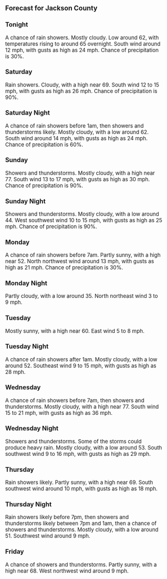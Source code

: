 <div>
   <h2>Forecast for Jackson County</h2>
   <p>
      <div style="font-size:120%">
         <h3>Tonight</h3>A chance of rain showers. Mostly cloudy. Low around 62, with temperatures rising to around 65 overnight. South wind around
         12 mph, with gusts as high as 24 mph. Chance of precipitation is 30%.<br></div>
   </p>
   <p>
      <div style="font-size:120%">
         <h3>Saturday</h3>Rain showers. Cloudy, with a high near 69. South wind 12 to 15 mph, with gusts as high as 26 mph. Chance of precipitation
         is 90%.<br></div>
   </p>
   <p>
      <div style="font-size:120%">
         <h3>Saturday Night</h3>A chance of rain showers before 1am, then showers and thunderstorms likely. Mostly cloudy, with a low around 62. South wind
         around 14 mph, with gusts as high as 24 mph. Chance of precipitation is 60%.<br></div>
   </p>
   <p>
      <div style="font-size:120%">
         <h3>Sunday</h3>Showers and thunderstorms. Mostly cloudy, with a high near 77. South wind 13 to 17 mph, with gusts as high as 30 mph. Chance
         of precipitation is 90%.<br></div>
   </p>
   <p>
      <div style="font-size:120%">
         <h3>Sunday Night</h3>Showers and thunderstorms. Mostly cloudy, with a low around 44. West southwest wind 10 to 15 mph, with gusts as high as 25
         mph. Chance of precipitation is 90%.<br></div>
   </p>
   <p>
      <div style="font-size:120%">
         <h3>Monday</h3>A chance of rain showers before 7am. Partly sunny, with a high near 52. North northwest wind around 13 mph, with gusts as
         high as 21 mph. Chance of precipitation is 30%.<br></div>
   </p>
   <p>
      <div style="font-size:120%">
         <h3>Monday Night</h3>Partly cloudy, with a low around 35. North northeast wind 3 to 9 mph.<br></div>
   </p>
   <p>
      <div style="font-size:120%">
         <h3>Tuesday</h3>Mostly sunny, with a high near 60. East wind 5 to 8 mph.<br></div>
   </p>
   <p>
      <div style="font-size:120%">
         <h3>Tuesday Night</h3>A chance of rain showers after 1am. Mostly cloudy, with a low around 52. Southeast wind 9 to 15 mph, with gusts as high as
         28 mph.<br></div>
   </p>
   <p>
      <div style="font-size:120%">
         <h3>Wednesday</h3>A chance of rain showers before 7am, then showers and thunderstorms. Mostly cloudy, with a high near 77. South wind 15 to
         21 mph, with gusts as high as 36 mph.<br></div>
   </p>
   <p>
      <div style="font-size:120%">
         <h3>Wednesday Night</h3>Showers and thunderstorms. Some of the storms could produce heavy rain. Mostly cloudy, with a low around 53. South southwest
         wind 9 to 16 mph, with gusts as high as 29 mph.<br></div>
   </p>
   <p>
      <div style="font-size:120%">
         <h3>Thursday</h3>Rain showers likely. Partly sunny, with a high near 69. South southwest wind around 10 mph, with gusts as high as 18 mph.<br></div>
   </p>
   <p>
      <div style="font-size:120%">
         <h3>Thursday Night</h3>Rain showers likely before 7pm, then showers and thunderstorms likely between 7pm and 1am, then a chance of showers and thunderstorms.
         Mostly cloudy, with a low around 51. Southwest wind around 9 mph.<br></div>
   </p>
   <p>
      <div style="font-size:120%">
         <h3>Friday</h3>A chance of showers and thunderstorms. Partly sunny, with a high near 68. West northwest wind around 9 mph.<br></div>
   </p>
</div>